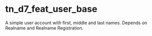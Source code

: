 tn_d7_feat_user_base
====================

A simple user account with first, middle and last names. Depends on Realname and Realname Registration.
